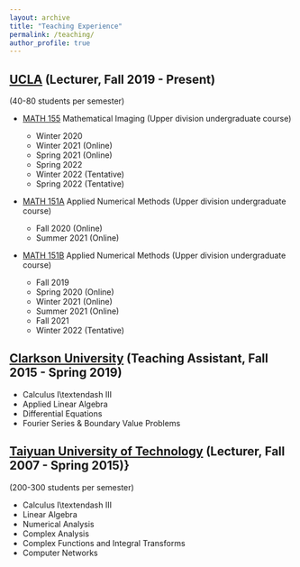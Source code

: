 ```yaml
---
layout: archive
title: "Teaching Experience"
permalink: /teaching/
author_profile: true
---
```


[UCLA](https://ww3.math.ucla.edu/) (Lecturer,  Fall 2019 - Present)
--------------------

(40-80 students per semester)

- [MATH 155](https://ww3.math.ucla.edu/courses/) Mathematical Imaging (Upper division undergraduate course) 
  - Winter 2020 
  - Winter 2021 (Online) 
  - Spring 2021 (Online) 
  - Spring 2022 
  - Winter 2022 (Tentative)
  - Spring 2022 (Tentative)

- [MATH 151A](https://ww3.math.ucla.edu/courses/)  Applied Numerical Methods (Upper division undergraduate course) 
  - Fall 2020 (Online)
  - Summer 2021 (Online)

- [MATH 151B](https://ww3.math.ucla.edu/courses/)  Applied Numerical Methods (Upper division undergraduate course) 
  - Fall 2019 
  - Spring 2020 (Online)
  - Winter 2021 (Online)
  - Summer 2021 (Online)
  - Fall 2021
  - Winter 2022 (Tentative)


[Clarkson University](https://www.clarkson.edu/) (Teaching Assistant, Fall 2015 - Spring 2019)
----------
- Calculus I\textendash III
- Applied Linear Algebra
- Differential Equations
- Fourier Series \& Boundary Value Problems

[Taiyuan University of Technology](https://english.tyut.edu.cn/) (Lecturer, Fall 2007 - Spring 2015)} 
------------

(200-300 students per semester)

- Calculus I\textendash III
- Linear Algebra
- Numerical Analysis
- Complex Analysis
- Complex Functions and Integral Transforms
- Computer Networks
